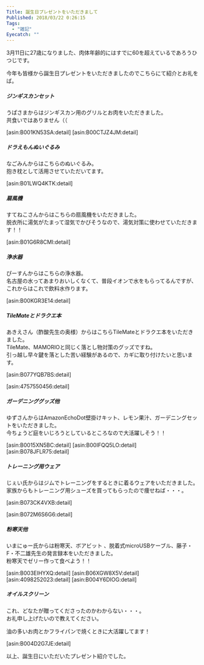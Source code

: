 ```yaml
---
Title: 誕生日プレゼントをいただきまして
Published: 2018/03/22 0:26:15
Tags:
  - "雑記"
Eyecatch: ""
---
```

3月11日に27歳になりました、肉体年齢的にはすでに60を超えているであろうひつじです。  


今年も皆様から誕生日プレゼントをいただきましたのでこちらにて紹介とお礼をば。  


<!-- more -->


##### ジンギスカンセット  
<?# Twitter 971404108732145664 /?>

<?# Twitter 972303240359366656 /?>

うぱさまからはジンギスカン用のグリルとお肉をいただきました。  
共食いではありません（（  

[asin:B001KN53SA:detail]
[asin:B00CTJZ4JM:detail]

##### ドラえもんぬいぐるみ  

<?# Twitter 971748371915456512 /?>
なごみんからはこちらのぬいぐるみ。  
抱き枕として活用させていただいてます。  

[asin:B01LWQ4KTK:detail]

##### 扇風機

<?# Twitter 972304310204694528 /?>

すてねこさんからはこちらの扇風機をいただきました。  
脱衣所に湯気がたまって湿気でかびそうなので、湯気対策に使わせていただきます！！  

[asin:B01G6R8CMI:detail]

##### 浄水器

<?# Twitter 972305602008440832 /?>

ぴーすんからはこちらの浄水器。  
名古屋の水ってあまりおいしくなくて、普段イオンで水をもらってるんですが、これからはこれで飲料水作ります。  

[asin:B00KGR3E14:detail]

##### TileMateとドラクエ本

<?# Twitter 972306954591748101 /?>

あきえさん（酢酸先生の奥様）からはこちらTileMateとドラクエ本をいただきました。  
TileMate、MAMORIOと同じく落とし物対策のグッズですね。  
引っ越し早々鍵を落とした苦い経験があるので、カギに取り付けたいと思います。  

[asin:B077YQB7BS:detail]

[asin:4757550456:detail]

##### ガーデニンググッズ他

<?# Twitter 972687654419492864 /?>

ゆずさんからはAmazonEchoDot壁掛けキット、レモン果汁、ガーデニングセットをいただきました。  
今ちょうど庭をいじろうとしているところなので大活躍しそう！！  

[asin:B0015XN5BC:detail]
[asin:B00IFQQ5LO:detail]
[asin:B078JFLR75:detail]

##### トレーニング用ウェア  

<?# Twitter 973154503938654208 /?>
じぇい氏からはジムでトレーニングをするときに着るウェアをいただきました。  
家族からもトレーニング用シューズを買ってもらったので痩せねば・・・。  

[asin:B073CK4VXB:detail]

[asin:B072M6S6G6:detail]

##### 粉寒天他

<?# Twitter 976075726452506624 /?>

いまにゅー氏からは粉寒天、ボアビット 、脱着式microUSBケーブル、藤子・F・不二雄先生の発言録本をいただきました。  
粉寒天でゼリー作って食べよう！！  

[asin:B003EIHYXQ:detail]
[asin:B06XGW8X5V:detail]
[asin:4098252023:detail]
[asin:B004Y6DIOG:detail]

##### オイルスクリーン
<?# Twitter 975279798279839744 /?>
 
これ、どなたが贈ってくださったのかわからない・・・。  
お礼申し上げたいので教えてください。  

油の多いお肉とかフライパンで焼くときに大活躍してます！  

[asin:B004D2G7JE:detail]

以上、誕生日にいただいたプレゼント紹介でした。  
